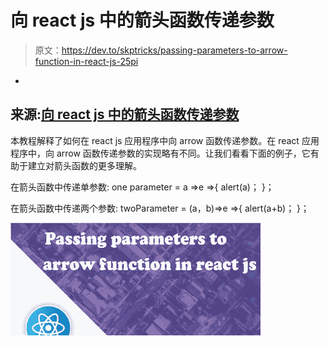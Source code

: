# 向 react js 中的箭头函数传递参数

> 原文：<https://dev.to/skptricks/passing-parameters-to-arrow-function-in-react-js-25pi>

-

## 来源:[向 react js 中的箭头函数传递参数](https://www.skptricks.com/2019/02/passing-parameters-to-arrow-function-in-react-js.html)

本教程解释了如何在 react js 应用程序中向 arrow 函数传递参数。在 react 应用程序中，向 arrow 函数传递参数的实现略有不同。让我们看看下面的例子，它有助于建立对箭头函数的更多理解。

在箭头函数中传递单参数:
one parameter = a =>e =>{
alert(a)；
}；

在箭头函数中传递两个参数:
twoParameter = (a，b)=>e =>{
alert(a+b)；
}；

[![](img/b4d3a2ab5f3920bba588c4f1cc3e55c7.png)](https://res.cloudinary.com/practicaldev/image/fetch/s--LSRapJUS--/c_limit%2Cf_auto%2Cfl_progressive%2Cq_auto%2Cw_880/https://4.bp.blogspot.com/-atlN9jHQeJg/XGrO6q7EZOI/AAAAAAAACdE/a82lDyexKIUrKbY-e06aoL5KRImD7oWWQCLcBGAs/s400/arrow.png)